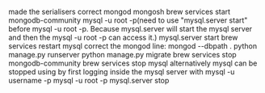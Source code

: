 made the serialisers correct
mongod
mongosh
brew services start mongodb-community
mysql -u root -p(need to use "mysql.server start" before mysql -u root -p. Because mysql.server will start the mysql server and then the mysql -u root -p can access it.)
mysql.server start
brew services restart mysql
correct the mongod line: mongod --dbpath .
python manage.py runserver
python manage.py migrate
brew services stop mongodb-community
brew services stop mysql
alternatively mysql can be stopped using by first logging inside the mysql server with mysql -u username -p
mysql -u root -p
mysql.server stop
